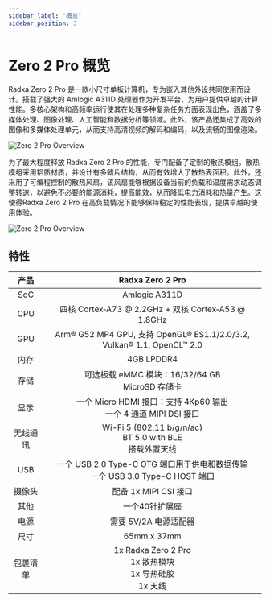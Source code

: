 ```yaml
---
sidebar_label: "概览"
sidebar_position: 3
---
```


# Zero 2 Pro 概览

Radxa Zero 2 Pro 是一款小尺寸单板计算机，专为嵌入其他外设共同使用而设计。搭载了强大的 Amlogic A311D 处理器作为开发平台，为用户提供卓越的计算性能。多核心架构和高频率运行使其在处理多种复杂任务方面表现出色，涵盖了多媒体处理、图像处理、人工智能和数据分析等领域。此外，该产品还集成了高效的图像和多媒体处理单元，从而支持高清视频的解码和编码，以及流畅的图像渲染。

![Zero 2 Pro Overview](/img/zero/zero2pro/zero2pro-mark.webp)

为了最大程度释放 Radxa Zero 2 Pro 的性能，专门配备了定制的散热模组。散热模组采用铝质材质，并设计有多鳍片结构，从而有效增大了散热表面积。此外，还采用了可编程控制的散热风扇，该风扇能够根据设备当前的负载和温度需求动态调整转速，以避免不必要的能源消耗，提高能效，从而降低电力消耗和热量产生。这使得Radxa Zero 2 Pro 在高负载情况下能够保持稳定的性能表现，提供卓越的使用体验。

<div className='img' style={{ transform: 'scale(.6)' }}>

![Zero 2 Pro Overview](/img/zero/zero2pro/zero2pro-heatsink.webp)

</div>

## 特性

|   产品   |                                 Radxa Zero 2 Pro                                 |
| :------: | :------------------------------------------------------------------------------: |
|   SoC    |                                  Amlogic A311D                                   |
|   CPU    |               四核 Cortex‑A73 @ 2.2GHz + 双核 Cortex‑A53 @ 1.8GHz                |
|   GPU    |    Arm® G52 MP4 GPU, 支持 OpenGL® ES1.1/2.0/3.2, Vulkan® 1.1, OpenCL™ 2.0    |
|   内存   |                                    4GB LPDDR4                                    |
|   存储   |                可选板载 eMMC 模块：16/32/64 GB<br/>MicroSD 存储卡                |
|   显示   |       一个 Micro HDMI 接口：支持 4Kp60 输出<br/>一个 4 通道 MIPI DSI 接口        |
| 无线通讯 |          Wi-Fi 5 (802.11 b/g/n/ac)<br/>BT 5.0 with BLE<br/>搭载外置天线          |
|   USB    | 一个 USB 2.0 Type-C OTG 端口用于供电和数据传输<br/>一个 USB 3.0 Type-C HOST 端口 |
|  摄像头  |                              配备 1x MIPI CSI 接口                               |
|   其他   |                                  一个40针扩展座                                  |
|   电源   |                              需要 5V/2A 电源适配器                               |
|   尺寸   |                                   65mm x 37mm                                    |
| 包裹清单 |         1x Radxa Zero 2 Pro <br/>1x 散热模块<br/>1x 导热硅胶<br/>1x 天线         |
